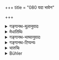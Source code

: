 +++
title = "080 यदा भावेन"

+++

<details><summary>गङ्गानथ-मूलानुवादः</summary>

When, by disposition, he becomes free from longing for all things, then he obtains lasting happiness in this world, as also after death.—(80)
</details>

<details><summary>मेधातिथिः</summary>

चित्तधर्मोपदेशो ऽयम् । न स्पृहा कार्याभिप्रेतवस् तूपादानपरिहारेण निस्पृहत्वम्, अपि तु तत्कारणत्यागेन । **भावश्** चित्तधर्मो वात्मनो वाभिलाषलक्षणः । **सर्वभावेषु** । पदार्थवचनो द्वितीयो भावशब्दः । सर्वग्रहणेनावश्यकर्तव्येष्व् अपि पानभोजनादिषु शरीरस्थितिहेतुष्व् अभिष्वङ्गो निषिध्यते, न पुनर् इच्छा । सा ह्य् अस्य भाविनी वस्तुसामर्थ्यजा बुभुक्षा पिपासा च । भिन्ना चेच्छा स्पृहातः । रागानुबन्धिनी दैन्यनिमित्ता स्पृहा । इच्छा तु भोजनादौ भुक्तपीताहारपरिणामसमनन्तरं स्वयं उपजायते ॥ ६.८० ॥
</details>

<details><summary>गङ्गानथ-भाष्यानुवादः</summary>

This teaches the cultivation of a mental disposition.

It is not by the abandoning of the acquisition of desired things that one becomes ‘free from longings’; he becomes so only when he renounces what forms the source of all longing.

‘*Disposition*’ is an attribute of the mind, or of the soul, in the form of *desire*..

‘*Towards all things’—‘sarvabhāveṣu*.’— This second ‘*bhūva*’ denotes
*things*. The presence of the epithet ‘*all*’ implies that *attachment*
to even such necessary things as articles of food and drink which are required for the maintenance of the body, is to be deprecated and not the *desire*. Because the *desire* for such things, in the form of hunger and thirst, arises from the very nature of things and is bound to appear. But ‘desire’ is something different from ‘longing’: *Longing* arises from attachment and is demeaning; while *desire* for food & c. appears in the man naturally, after the digestion of what has been eaten and drunk.—(80)
</details>

<details><summary>गङ्गानथ-टिप्पन्यः</summary>

This verse is quoted in *Yatidharmasaṅgraha* (p. 48).
</details>

<details><summary>भारुचिः</summary>

**इह** शमसुखं **प्रेत्य च** ब्रह्मलोकप्राप्तिसुखम् । शाश्वतम् इतीयं स्तुतिः भूतार्थानुवादो वा ॥ ६.८० ॥

_अधुना सर्वसङ्गत्यागोपयोपदेशस्य प्रयोजनम् इदम् आचष्टे ।_
</details>

<details><summary>Bühler</summary>

080	When by the disposition (of his heart) he becomes indifferent to all objects, he obtains eternal happiness both in this world and after death.
</details>
